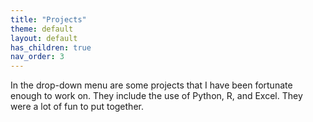 ```yaml
---
title: "Projects"
theme: default
layout: default
has_children: true
nav_order: 3
---
```


In the drop-down menu are some projects that I have been fortunate enough to work on. They include the use of Python, R, and Excel. They were a lot of fun to put together. 
